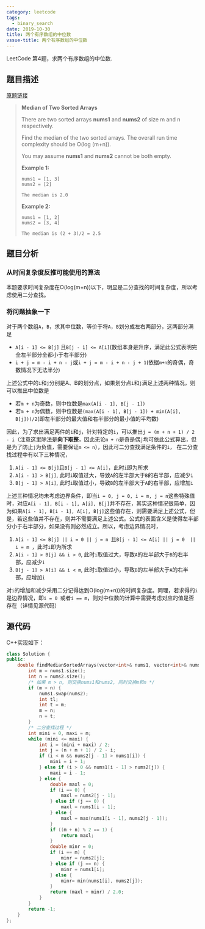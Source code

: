 ```yaml
---
category: leetcode 
tags:
  - binary_search
date: 2019-10-30
title: 两个有序数组的中位数
vssue-title: 两个有序数组的中位数
---
```


LeetCode 第4题，求两个有序数组的中位数.

<!-- more -->

##  题目描述

[原题链接](https://leetcode.com/problems/median-of-two-sorted-arrays/)

>   **Median of Two Sorted Arrays** 
>
>   There are two sorted arrays **nums1** and **nums2** of size m and n respectively.
>
>   Find the median of the two sorted arrays. The overall run time complexity should be O(log (m+n)).
>
>   You may assume **nums1** and **nums2** cannot be both empty.
>
>    **Example 1:**
>
>   ```
>   nums1 = [1, 3]
>   nums2 = [2]
>   
>   The median is 2.0
>   ```
>
>    **Example 2:** 
>
>   ```
>   nums1 = [1, 2]
>   nums2 = [3, 4]
>   
>   The median is (2 + 3)/2 = 2.5 
>   ```

## 题目分析

### 从时间复杂度反推可能使用的算法

本题要求时间复杂度在O(log(m+n))​以下，明显是二分查找的时间复杂度，所以考虑使用二分查找。

### 将问题抽象一下

对于两个数组`A`，`B`，求其中位数，等价于将`A`，`B`划分成左右两部分，这两部分满足

-   `A[i - 1] <= B[j]` 且`B[j - 1] <= A[i]`(数组本身是升序，满足此公式表明完全左半部分全都小于右半部分)
-   `i + j = m - i + n - j`或`i + j = m - i + n - j + 1`(依据`m+n`的奇偶，奇数情况下无法半分)

上述公式中的`i`和`j`分别是A、B的划分点，如果划分点`i`和`j`满足上述两种情况，则可以推出中位数是

-   若`m + n`为奇数，则中位数是`max(A[i - 1], B[j - 1])`
-   若`m + n`为偶数，则中位数是`(max(A[i - 1], B[j - 1]) + min(A[i], B[j]))/2`(即左半部分的最大值和右半部分的最小值的平均数)

因此，为了求出满足两件的`i`和`j`，针对特定的`i`，可以推出`j = (m + n + 1) / 2 - i`（注意这里除法是**向下取整**，因此无论`m + n`是奇是偶`j`均可依此公式算出，但是为了防止`j`为负值，需要保证`m <= n`），因此可二分查找满足条件的`i`， 在二分查找过程中有以下三种情况，

1.  `A[i - 1] <= B[j]`且`B[j - 1] <= A[i]`，此时`i`即为所求
2.  `A[i - 1] > B[j]`, 此时`i`取值过大，导致`A`的左半部大于`B`的右半部，应减少`i`
3.  `B[j - 1] > A[i]`, 此时`i`取值过小，导致`B`的左半部大于`A`的右半部，应增加`i`

上述三种情况均未考虑边界条件，即当`i = 0, j = 0, i = m, j = n`这些特殊值时，对应`A[i - 1], B[i - 1], A[i], B[j]`并不存在，其实这种情况很简单，因为如果`A[i - 1], B[i - 1], A[i], B[j]`这些值存在，则需要满足上述公式，但是，若这些值并不存在，则并不需要满足上述公式。公式的表面含义是使得左半部分小于右半部分，如果没有则必然成立。所以，考虑边界情况时，

1.  `A[i - 1] <= B[j] || i = 0 || j = n `且`B[j - 1] <= A[i] || j = 0  || i = m `，此时`i`即为所求
2.  `A[i - 1] > B[j] && i > 0`, 此时`i`取值过大，导致`A`的左半部大于`B`的右半部，应减少`i`
3.  `B[j - 1] > A[i] && i < m`, 此时`i`取值过小，导致`B`的左半部大于`A`的右半部，应增加`i`

对`i`的增加和减少采用二分记得达到O(log(m+n))的时间复杂度。同理，若求得的`i`是边界情况，即`i = 0 `或者`i == m`，则对中位数的计算中需要考虑对应的值是否存在（详情见源代码）

## 源代码

C++实现如下：

```cpp
class Solution {
public:
    double findMedianSortedArrays(vector<int>& nums1, vector<int>& nums2) {
        int m = nums1.size();
        int n = nums2.size();
        /* 如果 m > n, 则交换nums1和nums2, 同时交换m和n */
        if (m > n) {
            nums1.swap(nums2);
            int tl;
            int t = m;
            m = n;
            n = t;
        }
        /* 二分查找过程 */
        int mini = 0, maxi = m;
        while (mini <= maxi) {
            int i = (mini + maxi) / 2;
            int j = (n + m + 1) / 2 - i;
            if (i < m && nums2[j - 1] > nums1[i]) {
                mini = i + 1;
            } else if (i > 0 && nums1[i - 1] > nums2[j]) {
                maxi = i - 1; 
            } else {
                double maxl = 0;
                if (i == 0) {
                    maxl = nums2[j - 1];
                } else if (j == 0) {
                    maxl = nums1[i - 1];
                } else {
                    maxl = max(nums1[i - 1], nums2[j - 1]);
                }
                if ((m + n) % 2 == 1) {
                    return maxl;
                }
                double minr = 0;
                if (i == m) {
                    minr = nums2[j];
                } else if (j == n) {
                    minr = nums1[i];
                } else {
                    minr= min(nums1[i], nums2[j]);
                }
                return (maxl + minr) / 2.0;
            }
        }
        return -1;
    }
};
```



